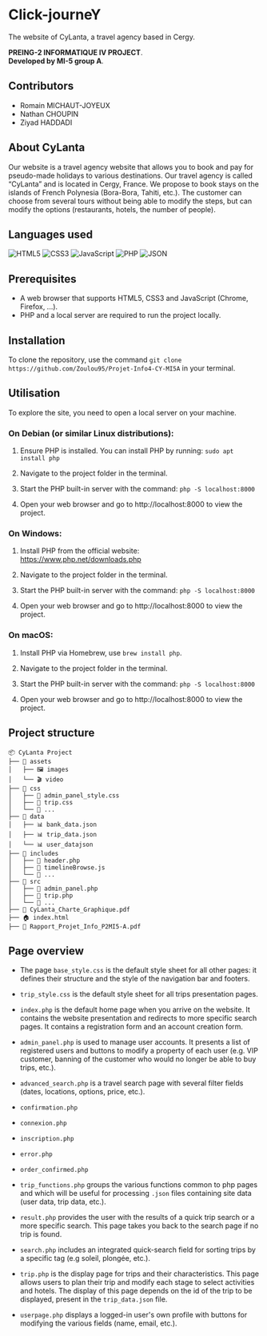 # Click-journeY

The website of CyLanta, a travel agency based in Cergy.

**PREING-2 INFORMATIQUE IV PROJECT**.  
**Developed by MI-5 group A**.

## Contributors

- Romain MICHAUT-JOYEUX
- Nathan CHOUPIN
- Ziyad HADDADI

## About CyLanta

Our website is a travel agency website that allows you to book and pay for pseudo-made holidays to various destinations. Our travel agency is called “CyLanta” and is located in Cergy, France. We propose to book stays on the islands of French Polynesia (Bora-Bora, Tahiti, etc.). The customer can choose from several tours without being able to modify the steps, but can modify the options (restaurants, hotels, the number of people).

## Languages used

![HTML5](https://img.shields.io/badge/HTML5-E34F26?style=for-the-badge&logo=html5&logoColor=white)  ![CSS3](https://img.shields.io/badge/CSS3-1572B6?style=for-the-badge&logo=css3&logoColor=white)   ![JavaScript](https://img.shields.io/badge/JavaScript-F7DF1E?style=for-the-badge&logo=javascript&logoColor=black)   ![PHP](https://img.shields.io/badge/PHP-777BB4?style=for-the-badge&logo=php&logoColor=white)   ![JSON](https://img.shields.io/badge/JSON-000000?style=for-the-badge&logo=json&logoColor=white)  

## Prerequisites

- A web browser that supports HTML5, CSS3 and JavaScript (Chrome, Firefox, ...).
- PHP and a local server are required to run the project locally.

## Installation

To clone the repository, use the command `git clone https://github.com/Zoulou95/Projet-Info4-CY-MI5A` in your terminal.

## Utilisation

To explore the site, you need to open a local server on your machine.

### On Debian (or similar Linux distributions):
1. Ensure PHP is installed. You can install PHP by running: `sudo apt install php`

2. Navigate to the project folder in the terminal.

3. Start the PHP built-in server with the command: `php -S localhost:8000`

4. Open your web browser and go to http://localhost:8000 to view the project.

### On Windows:
1. Install PHP from the official website: https://www.php.net/downloads.php

2. Navigate to the project folder in the terminal.

3. Start the PHP built-in server with the command: `php -S localhost:8000`

4. Open your web browser and go to http://localhost:8000 to view the project.

### On macOS:
1. Install PHP via Homebrew, use `brew install php`.

2. Navigate to the project folder in the terminal.

3. Start the PHP built-in server with the command: `php -S localhost:8000`

4. Open your web browser and go to http://localhost:8000 to view the project.

## Project structure

```
📦 CyLanta Project
├── 📂 assets
│   ├── 🖼️ images
│   └── 🎬 video
├── 📂 css
│   ├── 🎨 admin_panel_style.css
│   ├── 🎨 trip.css
│   └── 🎨 ...
├── 📂 data
│   ├── 📊 bank_data.json
│   ├── 📊 trip_data.json
│   └── 📊 user_datajson
├── 📂 includes
│   ├── 📄 header.php
│   ├── 📄 timelineBrowse.js
│   └── 📄 ...
├── 📂 src
│   ├── 📄 admin_panel.php
│   ├── 📄 trip.php
│   └── 📄 ...
├── 📄 CyLanta_Charte_Graphique.pdf
├── 🏠 index.html
├── 📄 Rapport_Projet_Info_P2MI5-A.pdf
```

## Page overview

- The page `base_style.css` is the default style sheet for all other pages: it defines their structure and the style of the navigation bar and footers.

- `trip_style.css` is the default style sheet for all trips presentation pages.
 
- `index.php` is the default home page when you arrive on the website. It contains the website presentation and redirects to more specific search pages. It contains a registration form and an account creation form.

- `admin_panel.php` is used to manage user accounts. It presents a list of registered users and buttons to modify a property of each user (e.g. VIP customer, banning of the customer who would no longer be able to buy trips, etc.).

- `advanced_search.php` is a travel search page with several filter fields (dates, locations, options, price, etc.).

- `confirmation.php`

- `connexion.php`

- `inscription.php`

- `error.php`

- `order_confirmed.php`

- `trip_functions.php` groups the various functions common to php pages and which will be useful for processing `.json` files containing site data (user data, trip data, etc.).

- `result.php` provides the user with the results of a quick trip search or a more specific search. This page takes you back to the search page if no trip is found.

- `search.php` includes an integrated quick-search field for sorting trips by a specific tag (e.g soleil, plongée, etc.).

- `trip.php` is the display page for trips and their characteristics. This page allows users to plan their trip and modify each stage to select activities and hotels. The display of this page depends on the id of the trip to be displayed, present in the `trip_data.json` file.

- `userpage.php` displays a logged-in user's own profile with buttons for modifying the various fields (name, email, etc.).
